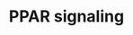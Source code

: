 ---
annotations:
- id: CL:0000448
  parent: native cell
  type: Cell Type Ontology
  value: white fat cell
- id: CL:0000188
  parent: native cell
  type: Cell Type Ontology
  value: cell of skeletal muscle
- id: PW:0001355
  parent: regulatory pathway
  type: Pathway Ontology
  value: peroxisome proliferator-activated receptor signaling pathway
- id: CL:0000182
  parent: native cell
  type: Cell Type Ontology
  value: hepatocyte
- id: PW:0000003
  parent: signaling pathway
  type: Pathway Ontology
  value: signaling pathway
- id: CL:0000136
  parent: native cell
  type: Cell Type Ontology
  value: fat cell
authors:
- Khanspers
- DeSl
- MaintBot
- Eweitz
citedin:
- link: PMC9361019
  title: Stemness Analysis Uncovers That The Peroxisome Proliferator-Activated Receptor
    Signaling Pathway Can Mediate Fatty Acid Homeostasis In Sorafenib-Resistant Hepatocellular
    Carcinoma Cells (2022)
- link: PMC8896855
  title: Effects of the Phytochemical Combination PB123 on Nrf2 Activation, Gene Expression,
    and the Cholesterol Pathway in HepG2 Cells (2022)
- link: PMC8267496
  title: Transcriptomic Profiling of Collagenous Colitis Identifies Hallmarks of Nondestructive
    Inflammatory Bowel Disease (2021)
- link: PMC6308971
  title: Introducing WikiPathways as a Data-Source to Support Adverse Outcome Pathways
    for Regulatory Risk Assessment of Chemicals and Nanomaterials (2018)
communities:
- MetaKids
description: Peroxisome proliferator-activated receptors (PPARs) are nuclear hormone
  receptors that are activated by fatty acids and their derivatives. PPAR has three
  subtypes (PPARalpha, beta/delta, and gamma) showing different expression patterns
  in vertebrates. Each of them is encoded in a separate gene and binds fatty acids
  and eicosanoids. PPARalpha plays a role in the clearance of circulating or cellular
  lipids via the regulation of gene expression involved in lipid metabolism in liver
  and skeletal muscle. PPARbeta/delta is involved in lipid oxidation and cell proliferation.
  PPARgamma promotes adipocyte differentiation to enhance blood glucose uptake.  Proteins
  on this pathway have targeted assays available via the [https://assays.cancer.gov/available_assays?wp_id=WP3942
  CPTAC Assay Portal]
last-edited: 2025-01-27
ndex: adc5c0f8-8b68-11eb-9e72-0ac135e8bacf
organisms:
- Homo sapiens
redirect_from:
- /index.php/Pathway:WP3942
- /instance/WP3942
- /instance/WP3942_r136348
revision: r136348
schema-jsonld:
- '@context': https://schema.org/
  '@id': https://wikipathways.github.io/pathways/WP3942.html
  '@type': Dataset
  creator:
    '@type': Organization
    name: WikiPathways
  description: Peroxisome proliferator-activated receptors (PPARs) are nuclear hormone
    receptors that are activated by fatty acids and their derivatives. PPAR has three
    subtypes (PPARalpha, beta/delta, and gamma) showing different expression patterns
    in vertebrates. Each of them is encoded in a separate gene and binds fatty acids
    and eicosanoids. PPARalpha plays a role in the clearance of circulating or cellular
    lipids via the regulation of gene expression involved in lipid metabolism in liver
    and skeletal muscle. PPARbeta/delta is involved in lipid oxidation and cell proliferation.
    PPARgamma promotes adipocyte differentiation to enhance blood glucose uptake.  Proteins
    on this pathway have targeted assays available via the [https://assays.cancer.gov/available_assays?wp_id=WP3942
    CPTAC Assay Portal]
  keywords:
  - 9-cis-Retinoic acid
  - ACAA1
  - ACOX1
  - ACSL1
  - ADIPOQ
  - ANGPTL4
  - APOA1
  - APOA2
  - APOA5
  - APOC3
  - AQP7
  - CD36
  - CPT1C
  - CPT2
  - CYP27A1
  - CYP4A11
  - CYP7A1
  - CYP8B1
  - Chylomicron
  - Ciprofibrate
  - DBI
  - EHHADH
  - Eicosanoid
  - FABP1
  - FABP3
  - FABP4
  - FADS2
  - GK
  - HMGCS2
  - ILK
  - LPL
  - ME1
  - MMP1
  - NR1H3
  - NSAIDs
  - OLR1
  - PCK1
  - PCK2
  - PDPK1
  - PLIN1
  - PLTP
  - PPARA
  - PPARD
  - PPARG
  - RXRA
  - RXRB
  - RXRG
  - SCD
  - SCP2
  - SLC27A1
  - SLC27A4
  - SLC27A5
  - SORBS1
  - Saturated fatty acids
  - Thiazolidine derivative
  - UBC
  - UCP1
  - Unsaturated fatty acids
  - VLDL
  license: CC0
  name: PPAR signaling
seo: CreativeWork
title: PPAR signaling
wpid: WP3942
---